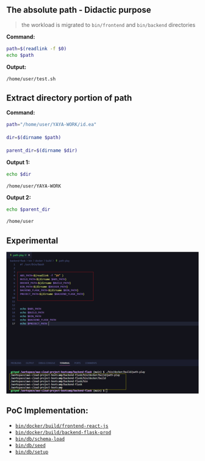 
## The absolute path - Didactic purpose
> the workload is migrated to `bin/frontend` and `bin/backend` directories

**Command:**

```sh
path=$(readlink -f $0)
echo $path
```

**Output:**
```sh
/home/user/test.sh
```

## Extract directory portion of path

**Command:**

```sh
path="/home/user/YAYA-WORK/id.ea"

dir=$(dirname $path)

parent_dir=$(dirname $dir)
```


**Output 1:**

```sh
echo $dir
```

```sh
/home/user/YAYA-WORK
```

**Output 2:**
```sh
echo $parent_dir
```

```sh
/home/user
```

## Experimental 

<img src="path-play.png">

## PoC Implementation:

- [`bin/docker/build/frontend-react-js`](frontend-react-js) 
- [`bin/docker/build/backend-flask-prod`](backend-flask-prod) 
- [`bin/db/schema-load`](../../db/schema-load) 
- [`bin/db/seed`](../../db/seed) 
- [`bin/db/setup`](../../db/setup) 
